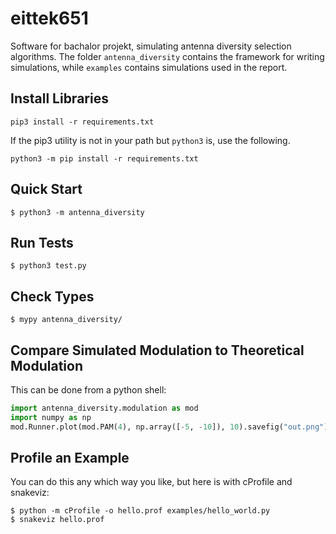 # eittek651

Software for bachalor projekt, simulating antenna diversity selection algorithms.
The folder `antenna_diversity` contains the framework for writing simulations, while `examples` contains simulations used in the report.

## Install Libraries

```
pip3 install -r requirements.txt
```

If the pip3 utility is not in your path but `python3` is, use the following.

```
python3 -m pip install -r requirements.txt
```

## Quick Start

```
$ python3 -m antenna_diversity
```

## Run Tests

```
$ python3 test.py
```

## Check Types

```
$ mypy antenna_diversity/
```

## Compare Simulated Modulation to Theoretical Modulation

This can be done from a python shell:

```python
import antenna_diversity.modulation as mod
import numpy as np
mod.Runner.plot(mod.PAM(4), np.array([-5, -10]), 10).savefig("out.png")
```

## Profile an Example

You can do this any which way you like, but here is with cProfile and snakeviz:

```
$ python -m cProfile -o hello.prof examples/hello_world.py
$ snakeviz hello.prof
```


